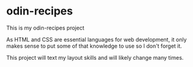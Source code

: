 # odin-recipes
This is my odin-recipes project

As HTML and CSS are essential languages for web development, it only makes sense to put some of that knowledge to use so I don't forget it. 

This project will text my layout skills and will likely change many times.